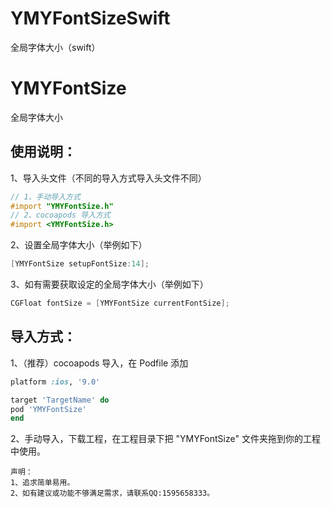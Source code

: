 # YMYFontSizeSwift
全局字体大小（swift）
# YMYFontSize

全局字体大小

## 使用说明：

1、导入头文件（不同的导入方式导入头文件不同）
```objective-c
// 1、手动导入方式
#import "YMYFontSize.h"
// 2、cocoapods 导入方式
#import <YMYFontSize.h>
```
2、设置全局字体大小（举例如下）
```objective-c
[YMYFontSize setupFontSize:14];
```
3、如有需要获取设定的全局字体大小（举例如下）
```objective-c
CGFloat fontSize = [YMYFontSize currentFontSize];
```

## 导入方式：

1、（推荐）cocoapods 导入，在 Podfile 添加
```ruby
platform :ios, '9.0'

target 'TargetName' do
pod 'YMYFontSize'
end
```

2、手动导入，下载工程，在工程目录下把 "YMYFontSize" 文件夹拖到你的工程中使用。



```
声明：
1、追求简单易用。
2、如有建议或功能不够满足需求，请联系QQ:1595658333。
```

